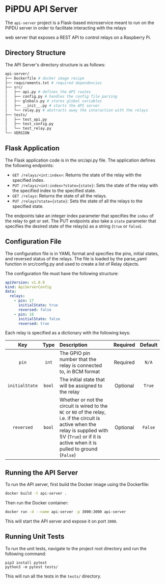 # PiPDU API Server

The `api-server` project is a Flask-based microservice meant to run on the PiPDU server in order to facilitate interacting with the relays

 web server that exposes a REST API to control relays on a Raspberry Pi.

## Directory Structure

The API Server's directory structure is as follows:

```bash
api-server/
├── Dockerfile # docker image recipe
├── requirements.txt # required dependencies
├── src/
│   ├── api.py # defines the API routes
│   ├── config.py # handles the config file parsing
│   ├── globals.py # stores global variables
│   ├── __init__.py # starts the API server
│   └── relay.py # abstracts away the interaction with the relays
├── tests/
│   ├── test_api.py
│   ├── test_config.py
│   └── test_relay.py
└── VERSION
```

## Flask Application

The Flask application code is in the src/api.py file. The application defines the following endpoints:

- `GET /relays/<int:index>`: Returns the state of the relay with the specified index.
- `PUT /relays/<int:index>?state={state}`: Sets the state of the relay with the specified index to the specified state.
- `GET /relays`: Returns the state of all the relays.
- `PUT /relays?state={state}`: Sets the state of all the relays to the specified state.

The endpoints take an integer index parameter that specifies the `index` of the relay to get or set. The PUT endpoints also take a `state` parameter that specifies the desired state of the relay(s) as a string (`true` or `false`).

## Configuration File

The configuration file is in YAML format and specifies the pins, initial states, and reversed status of the relays. The file is loaded by the parse_yaml function in src/config.py and used to create a list of Relay objects.

The configuration file must have the following structure:

```yaml
apiVersion: v1.0.0
kind: ApiServerConfig
data:
  relays:
    - pin: 17
      initialState: true
      reversed: false
    - pin: 18
      initialState: false
      reversed: true
```

Each relay is specified as a dictionary with the following keys:

| Key | Type |Description | Required | Default |
| :-: | :-: | :- | :-: | :-: |
| `pin`| `int` | The GPIO pin number that the relay is connected to, in BCM format | Required | `N/A` |
| `initialState` | `bool` | The initial state that will be assigned to the relay | Optional | `True` |
| `reversed` | `bool` | Whether or not the circuit is wired to the `NC` or `NO` of the relay, i.e. if the circuit is active when the relay is supplied with 5V (`True`) or if it is active when it is pulled to ground (`False`) | Optional | `False` |

## Running the API Server

To run the API server, first build the Docker image using the Dockerfile:

```bash
docker build -t api-server .
```

Then run the Docker container:

```bash
docker run -d --name api-server -p 3000:3000 api-server
```

This will start the API server and expose it on port `3000`.

## Running Unit Tests

To run the unit tests, navigate to the project root directory and run the following command:

```
pip3 install pytest
python3 -m pytest tests/
```

This will run all the tests in the `tests/` directory.
